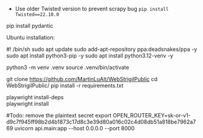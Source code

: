 - Use older Twisted version to prevent scrapy bug  `pip install Twisted==22.10.0`

pip install pydantic

Ubuntu installation:

#! /bin/sh
sudo apt update
sudo add-apt-repository ppa:deadsnakes/ppa -y
sudo apt install python3-pip -y
sudo apt install python3.12-venv -y

python3 -m venv .venv
source .venv/bin/activate

git clone https://github.com/MartinLuAlt/WebStrigilPublic
cd WebStrigilPublic/
pip install -r requirements.txt

playwright install-deps  
playwright install

#Todo: remove the plaintext secret
export OPEN_ROUTER_KEY=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
uvicorn api.main:app --host 0.0.0.0 --port 8000